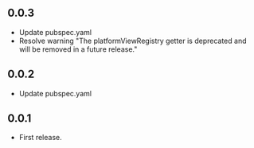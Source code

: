 ## 0.0.3

- Update pubspec.yaml
- Resolve warning "The platformViewRegistry getter is deprecated and will be removed in a future release."

## 0.0.2

- Update pubspec.yaml

## 0.0.1

- First release.
